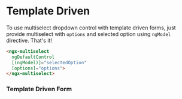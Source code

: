 # Template Driven

To use multiselect dropdown control with template driven forms, just provide multiselect with `options` and selected option using `ngModel` directive. That's it!

```html
<ngx-multiselect
  ngDefaultControl
  [(ngModel)]="selectedOption"
  [options]="options">
</ngx-multiselect>
```

### Template Driven Form

<ms-template-driven></ms-template-driven>

<code-tabs>
  <code-pane title="app/template-driven.component.html" path="template-driven/src/app/template-driven.component.html"></code-pane>
  <code-pane title="app/template-driven.component.ts" path="template-driven/src/app/template-driven.component.ts"></code-pane>
</code-tabs>
